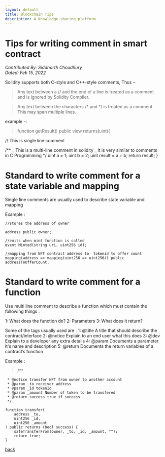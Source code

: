 ```yaml
---
layout: default
title: Blockchain Tips
description: A knowledge-sharing platform
---
```


# Tips for writing comment in smart contract

_Contributed By: Siddharth Choudhury_  
_Dated: Feb 15, 2022_

Solidity supports both C-style and C++-style comments, Thus −

> Any text between a  //  and the end of a line is treated as a comment and is ignored by Solidity Compiler.

> Any text between the characters /* and */ is treated as a comment. This may span multiple lines.

example -:

> function getResult() public view returns(uint){

// This is single line comment

/**
_ This is a multi-line comment in solidity
_ It is very similar to comments in C Programming
*/
uint a = 1;
uint b = 2;
uint result = a + b;
return result;
}

# Standard to write comment for a state variable and mapping

Single line comments are usually used to describe state variable and mapping

Example :

>    
    //stores the address of owner

    address public owner;

    //emits when mint function is called
    event Minted(string uri, uint256 id);

    //mapping from NFT contract address to  tokenid to offer count
    mapping(address => mapping(uint256 => uint256)) public addressToOfferCount;

# Standard to write comment for a function

Use multi line comment to describe a function which must contain the following things :

1: What does the function do?
2: Parameters
3: What does it return?

Some of the tags usually used are :
1: @title A title that should describe the contract/interface
2: @notice Explain to an end user what this does
3: @dev Explain to a developer any extra details
4: @param Documents a parameter it's name and description
5: @return Documents the return variables of a contract’s function

Example :

> /**

     * @notice transfer NFT from owner to another account
     * @param _to receiver address
     * @param _id tokenId
     * @param _amount Number of token to be transfered
     * @return success true if success
     */

    function transfer(
        address _to,
        uint256 _id,
        uint256 _amount
    ) public returns (bool success) {
        safeTransferFrom(owner, _to, _id, _amount, "");
        return true;
    }

[back](../)
